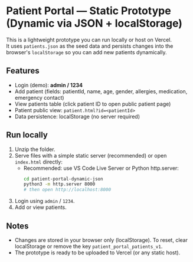 # Patient Portal — Static Prototype (Dynamic via JSON + localStorage)

This is a lightweight prototype you can run locally or host on Vercel.  
It uses `patients.json` as the seed data and persists changes into the browser's `localStorage` so you can add new patients dynamically.

## Features
- Login (demo): **admin / 1234**
- Add patient (fields: patientId, name, age, gender, allergies, medication, emergency contact)
- View patients table (click patient ID to open public patient page)
- Patient public view: `patient.html?id=<patientId>`
- Data persistence: localStorage (no server required)

## Run locally
1. Unzip the folder.
2. Serve files with a simple static server (recommended) or open `index.html` directly:
   - Recommended: use VS Code Live Server or Python http.server:
     ```bash
     cd patient-portal-dynamic-json
     python3 -m http.server 8000
     # then open http://localhost:8000
     ```
3. Login using `admin` / `1234`.
4. Add or view patients.

## Notes
- Changes are stored in your browser only (localStorage). To reset, clear localStorage or remove the key `patient_portal_patients_v1`.
- The prototype is ready to be uploaded to Vercel (or any static host).

